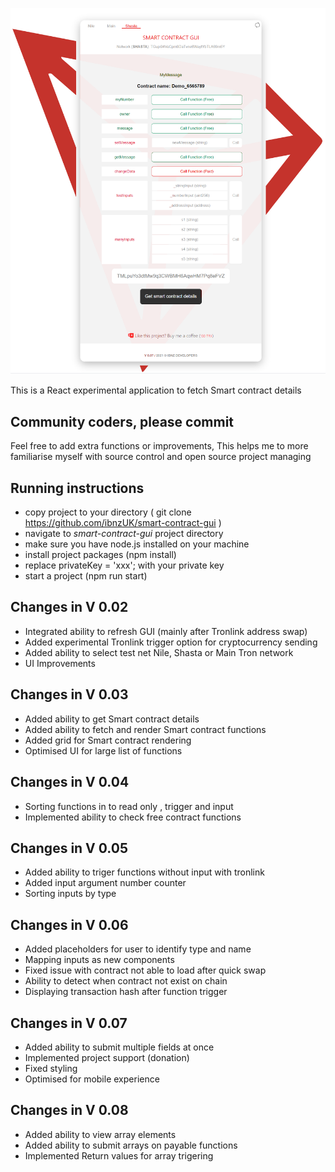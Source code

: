 ![Preview](src/assets/screenshot.png)

This is a React experimental application to fetch Smart contract details

## Community coders, please commit

Feel free to add extra functions or improvements, This helps me to more familiarise myself with source control and open source project managing

## Running instructions

- copy project to your directory ( git clone https://github.com/ibnzUK/smart-contract-gui )
- navigate to _smart-contract-gui_ project directory
- make sure you have node.js installed on your machine
- install project packages (npm install)
- replace privateKey = 'xxx'; with your private key
- start a project (npm run start)


## Changes in V 0.02

- Integrated ability to refresh GUI (mainly after Tronlink address swap)
- Added experimental Tronlink trigger option for cryptocurrency sending
- Added ability to select test net Nile, Shasta or Main Tron network
- UI Improvements

## Changes in V 0.03

- Added ability to get Smart contract details
- Added ability to fetch and render Smart contract functions
- Added grid for Smart contract rendering
- Optimised UI for large list of functions

## Changes in V 0.04

- Sorting functions in to read only , trigger and input
- Implemented ability to check free contract functions 

## Changes in V 0.05

- Added ability to triger functions without input with tronlink
- Added input argument number counter
- Sorting inputs by type


## Changes in V 0.06

- Added placeholders for user to identify type and name
- Mapping inputs as new components 
- Fixed issue with contract not able to load after quick swap
- Ability to detect when contract not exist on chain
- Displaying transaction hash after function trigger

## Changes in V 0.07

- Added ability to submit multiple fields at once 
- Implemented project support (donation)
- Fixed styling
- Optimised for mobile experience

## Changes in V 0.08

- Added ability to view array elements
- Added ability to submit arrays on payable functions
- Implemented Return values for array trigering




